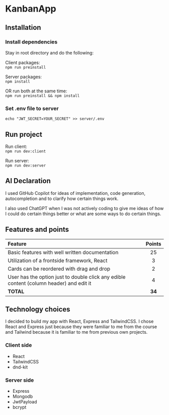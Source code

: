 # KanbanApp

## Installation

### Install dependencies

Stay in root directory and do the following:

Client packages:<br>
`npm run preinstall`

Server packages:<br>
`npm install`

OR run both at the same time:<br>
`npm run preinstall && npm install`

### Set .env file to server

`echo "JWT_SECRET=YOUR_SECRET" >> server/.env`

## Run project

Run client:<br>
`npm run dev:client`

Run server:<br>
`npm run dev:server`

## AI Declaration

I used GitHub Copilot for ideas of implementation, code generation, autocompletion and to clarify how certain things work.

I also used ChatGPT when I was not actively coding to give me ideas of how I could do certain things better or what are some ways to do certain things.

## Features and points

| Feature                                                                                 | Points |
| :-------------------------------------------------------------------------------------- | :----: |
| Basic features with well written documentation                                          |   25   |
| Utilization of a frontside framework, React                                             |   3    |
| Cards can be reordered with drag and drop                                               |   2    |
| User has the option just to double click any edible content (column header) and edit it |   4    |
| **TOTAL**                                                                               | **34** |

## Technology choices

I decided to build my app with React, Express and TailwindCSS. I chose React and Express just because they were familiar to me from the course and Tailwind because it is familiar to me from previous own projects.

### Client side

- React
- TailwindCSS
- dnd-kit

### Server side

- Express
- Mongodb
- JwtPayload
- bcrypt
